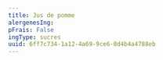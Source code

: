 ```yaml
---
title: Jus de pomme
alergenesIng:
pFrais: False
ingType: sucres
uuid: 6ff7c734-1a12-4a69-9ce6-0d4b4a4788eb
---
```

